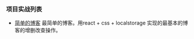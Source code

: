 ### 项目实战列表

- [简单的博客](https://github.com/testcara/react_blog) 
  最简单的博客。用react + css + localstorage 实现的最基本的博客的增删改查操作。




